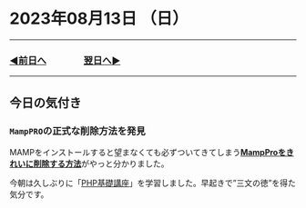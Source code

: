 # 2023年08月13日 （日）

---

### [◀️前日へ](https://github.com/yuasys/chatty-journal/blob/main/2023/08/2023-08-12.md)&emsp;&emsp;&emsp;&emsp;[翌日へ▶️](https://github.com/yuasys/chatty-journal/blob/main/2023/08/2023-08-14.md)

---

## 今日の気付き

### `MampPRO`の正式な削除方法を発見

MAMPをインストールすると望まなくても必ずついてきてしまう[<b>MampProをきれいに削除する方法</b>](https://youtu.be/vNHWSUUL8lY?t=1309)がやっと分かりました。  

今朝は久しぶりに「[PHP基礎講座](https://youtu.be/vNHWSUUL8lY)」を学習しました。早起きで”三文の徳”を得た気分です。
